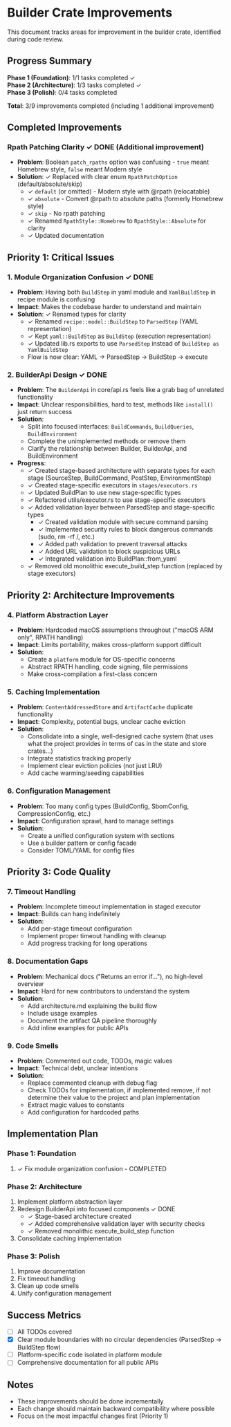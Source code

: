 # Builder Crate Improvements

This document tracks areas for improvement in the builder crate, identified during code review.

## Progress Summary

**Phase 1 (Foundation)**: 1/1 tasks completed ✓  
**Phase 2 (Architecture)**: 1/3 tasks completed ✓  
**Phase 3 (Polish)**: 0/4 tasks completed  

**Total**: 3/9 improvements completed (including 1 additional improvement)

## Completed Improvements

### Rpath Patching Clarity ✓ DONE (Additional improvement)
- **Problem**: Boolean `patch_rpaths` option was confusing - `true` meant Homebrew style, `false` meant Modern style
- **Solution**: ✓ Replaced with clear enum `RpathPatchOption` (default/absolute/skip)
  - ✓ `default` (or omitted) - Modern style with @rpath (relocatable)
  - ✓ `absolute` - Convert @rpath to absolute paths (formerly Homebrew style)
  - ✓ `skip` - No rpath patching
  - ✓ Renamed `RpathStyle::Homebrew` to `RpathStyle::Absolute` for clarity
  - ✓ Updated documentation

## Priority 1: Critical Issues

### 1. Module Organization Confusion ✓ DONE
- **Problem**: Having both `BuildStep` in yaml module and `YamlBuildStep` in recipe module is confusing
- **Impact**: Makes the codebase harder to understand and maintain
- **Solution**: ✓ Renamed types for clarity
  - ✓ Renamed `recipe::model::BuildStep` to `ParsedStep` (YAML representation)
  - ✓ Kept `yaml::BuildStep` as `BuildStep` (execution representation)
  - ✓ Updated lib.rs exports to use `ParsedStep` instead of `BuildStep as YamlBuildStep`
  - Flow is now clear: YAML → ParsedStep → BuildStep → execute

### 2. BuilderApi Design ✓ DONE
- **Problem**: The `BuilderApi` in core/api.rs feels like a grab bag of unrelated functionality
- **Impact**: Unclear responsibilities, hard to test, methods like `install()` just return success
- **Solution**:
  - Split into focused interfaces: `BuildCommands`, `BuildQueries`, `BuildEnvironment`
  - Complete the unimplemented methods or remove them
  - Clarify the relationship between Builder, BuilderApi, and BuildEnvironment
- **Progress**:
  - ✓ Created stage-based architecture with separate types for each stage (SourceStep, BuildCommand, PostStep, EnvironmentStep)
  - ✓ Created stage-specific executors in `stages/executors.rs`
  - ✓ Updated BuildPlan to use new stage-specific types
  - ✓ Refactored utils/executor.rs to use stage-specific executors
  - ✓ Added validation layer between ParsedStep and stage-specific types
    - ✓ Created validation module with secure command parsing
    - ✓ Implemented security rules to block dangerous commands (sudo, rm -rf /, etc.)
    - ✓ Added path validation to prevent traversal attacks
    - ✓ Added URL validation to block suspicious URLs
    - ✓ Integrated validation into BuildPlan::from_yaml
  - ✓ Removed old monolithic execute_build_step function (replaced by stage executors)

## Priority 2: Architecture Improvements

### 4. Platform Abstraction Layer
- **Problem**: Hardcoded macOS assumptions throughout ("macOS ARM only", RPATH handling)
- **Impact**: Limits portability, makes cross-platform support difficult
- **Solution**:
  - Create a `platform` module for OS-specific concerns
  - Abstract RPATH handling, code signing, file permissions
  - Make cross-compilation a first-class concern

### 5. Caching Implementation
- **Problem**: `ContentAddressedStore` and `ArtifactCache` duplicate functionality
- **Impact**: Complexity, potential bugs, unclear cache eviction
- **Solution**:
  - Consolidate into a single, well-designed cache system (that uses what the project provides in terms of cas in the state and store crates...)
  - Integrate statistics tracking properly
  - Implement clear eviction policies (not just LRU)
  - Add cache warming/seeding capabilities

### 6. Configuration Management
- **Problem**: Too many config types (BuildConfig, SbomConfig, CompressionConfig, etc.)
- **Impact**: Configuration sprawl, hard to manage settings
- **Solution**:
  - Create a unified configuration system with sections
  - Use a builder pattern or config facade
  - Consider TOML/YAML for config files

## Priority 3: Code Quality

### 7. Timeout Handling
- **Problem**: Incomplete timeout implementation in staged executor
- **Impact**: Builds can hang indefinitely
- **Solution**:
  - Add per-stage timeout configuration
  - Implement proper timeout handling with cleanup
  - Add progress tracking for long operations

### 8. Documentation Gaps
- **Problem**: Mechanical docs ("Returns an error if..."), no high-level overview
- **Impact**: Hard for new contributors to understand the system
- **Solution**:
  - Add architecture.md explaining the build flow
  - Include usage examples
  - Document the artifact QA pipeline thoroughly
  - Add inline examples for public APIs

### 9. Code Smells
- **Problem**: Commented out code, TODOs, magic values
- **Impact**: Technical debt, unclear intentions
- **Solution**:
  - Replace commented cleanup with debug flag
  - Check TODOs for implementation, if implemented remove, if not determine their value to the project and plan implementation
  - Extract magic values to constants
  - Add configuration for hardcoded paths

## Implementation Plan

### Phase 1: Foundation
1. ✓ Fix module organization confusion - COMPLETED

### Phase 2: Architecture
1. Implement platform abstraction layer
2. Redesign BuilderApi into focused components ✓ DONE
   - ✓ Stage-based architecture created
   - ✓ Added comprehensive validation layer with security checks
   - ✓ Removed monolithic execute_build_step function
3. Consolidate caching implementation

### Phase 3: Polish
1. Improve documentation
2. Fix timeout handling
3. Clean up code smells
4. Unify configuration management

## Success Metrics
- [ ] All TODOs covered
- [x] Clear module boundaries with no circular dependencies (ParsedStep → BuildStep flow)
- [ ] Platform-specific code isolated in platform module
- [ ] Comprehensive documentation for all public APIs

## Notes
- These improvements should be done incrementally
- Each change should maintain backward compatibility where possible
- Focus on the most impactful changes first (Priority 1)
